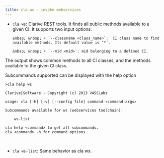 ```yaml
---
title: cla ws - invoke webservices
---
```


* `cla ws`: Clarive REST tools. It finds all public methods available to a given CI. It supports two input options:   
 
      &nbsp; &nbsp; • `--classname <class_name>`:  CI class name to find available methods. Its default value is ‘*’. 
   
      &nbsp; &nbsp; • `--mid <mid>`: mid belonging to a defined CI.
    
The output shows  common methods to all CI classes, and the methods available to the given CI class.

Subcommands supported can be displayed with the help option

    >cla help ws

    Clarive|Software - Copyright (c) 2013 VASSLabs

    usage: cla [-h] [-v] [--config file] command <command-args>

    Subcommands available for ws (webservices toolchain):

        ws-list

    cla help <command> to get all subcommands.
    cla <command> -h for command options.

<br/>    

* `cla ws-list`: Same behavior as cla ws.

